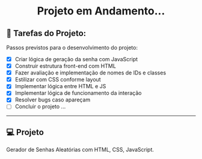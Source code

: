 <h1 align="center">Projeto em Andamento...</h1>

## 🚀 Tarefas do Projeto:

Passos previstos para o desenvolvimento do projeto:

- [x] Criar lógica de geração da senha com JavaScript
- [x] Construir estrutura front-end com HTML
- [x] Fazer avaliação e implementação de nomes de IDs e classes
- [x] Estilizar com CSS conforme layout
- [x] Implementar lógica entre HTML e JS
- [x] Implementar lógica de funcionamento da interação
- [x] Resolver bugs caso apareçam
- [ ] Concluir o projeto
...
---

## 💻 Projeto

Gerador de Senhas Aleatórias com HTML, CSS, JavaScript.


##
